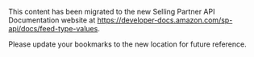 This content has been migrated to the new Selling Partner API Documentation website at https://developer-docs.amazon.com/sp-api/docs/feed-type-values.

Please update your bookmarks to the new location for future reference.
